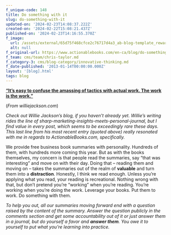 ```yaml
---
f_unique-code: 148
title: Do something with it
slug: do-something-with-it
updated-on: '2024-02-23T14:08:37.222Z'
created-on: '2024-02-22T15:08:21.437Z'
published-on: '2024-02-23T14:16:55.370Z'
f_image:
  url: /assets/external/65d75f468cfce2c76717d4a3_ab-blog-template_reward.jpeg
  alt: null
f_original-url: https://www.actionablebooks.com/en-ca/blog/do-something-with-it/
f_team: cms/team/chris-taylor.md
f_category-3: cms/blog-category/innovative-thinking.md
f_date-published: '2013-01-14T00:00:00.000Z'
layout: '[blog].html'
tags: blog
---
```


[**“It’s easy to confuse the amassing of tactics with actual work. The work is the work.”**](http://williejackson.com/most-wont)

(_From williejackson.com_)

_Check out Willie Jackson’s blog, if you haven’t already yet. Willie’s writing rides the line of sharp-marketing-insights-meets-personal-journal, but I find value in every post, which seems to be exceedingly rare these days. This last line from his most recent entry (quoted above) really resonated with me in regards to ActionableBooks.com, specifically._

We provide free business book summaries with personality. Hundreds of them, with hundreds more coming this year. But as with the books themselves, my concern is that people read the summaries, say “that was interesting” and move on with their day. Doing that – reading them and moving on – takes the summaries out of the realm of **valuable** and turn them into a **distraction**. Honestly, I think we read enough. Unless you’re applying what you read, your reading is recreational. Nothing wrong with that, but don’t pretend you’re “working” when you’re reading. You’re working when you’re doing the work. Leverage your books. Put them to work. Do something with them.

_To help you out, all our summaries moving forward end with a question raised by the content of the summary. Answer the question publicly in the comments section and get some accountability out of it or just answer them in a journal, but do yourself a favor and_ **_answer them_**_. You owe it to yourself to put what you’re learning into practice._
